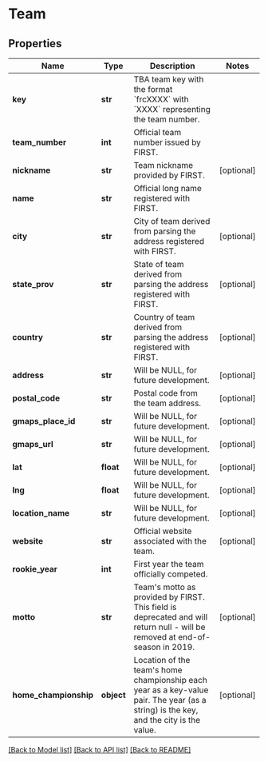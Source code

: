 # Team

## Properties
Name | Type | Description | Notes
------------ | ------------- | ------------- | -------------
**key** | **str** | TBA team key with the format &#x60;frcXXXX&#x60; with &#x60;XXXX&#x60; representing the team number. | 
**team_number** | **int** | Official team number issued by FIRST. | 
**nickname** | **str** | Team nickname provided by FIRST. | [optional] 
**name** | **str** | Official long name registered with FIRST. | 
**city** | **str** | City of team derived from parsing the address registered with FIRST. | [optional] 
**state_prov** | **str** | State of team derived from parsing the address registered with FIRST. | [optional] 
**country** | **str** | Country of team derived from parsing the address registered with FIRST. | [optional] 
**address** | **str** | Will be NULL, for future development. | [optional] 
**postal_code** | **str** | Postal code from the team address. | [optional] 
**gmaps_place_id** | **str** | Will be NULL, for future development. | [optional] 
**gmaps_url** | **str** | Will be NULL, for future development. | [optional] 
**lat** | **float** | Will be NULL, for future development. | [optional] 
**lng** | **float** | Will be NULL, for future development. | [optional] 
**location_name** | **str** | Will be NULL, for future development. | [optional] 
**website** | **str** | Official website associated with the team. | [optional] 
**rookie_year** | **int** | First year the team officially competed. | 
**motto** | **str** | Team&#39;s motto as provided by FIRST. This field is deprecated and will return null - will be removed at end-of-season in 2019. | [optional] 
**home_championship** | **object** | Location of the team&#39;s home championship each year as a key-value pair. The year (as a string) is the key, and the city is the value. | [optional] 

[[Back to Model list]](../README.md#documentation-for-models) [[Back to API list]](../README.md#documentation-for-api-endpoints) [[Back to README]](../README.md)


